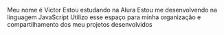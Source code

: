 Meu nome é Victor
Estou estudando na Alura
Estou me desenvolvendo na linguagem JavaScript
Utilizo esse espaço para minha organização e compartilhamento dos meu projetos desenvolvidos

